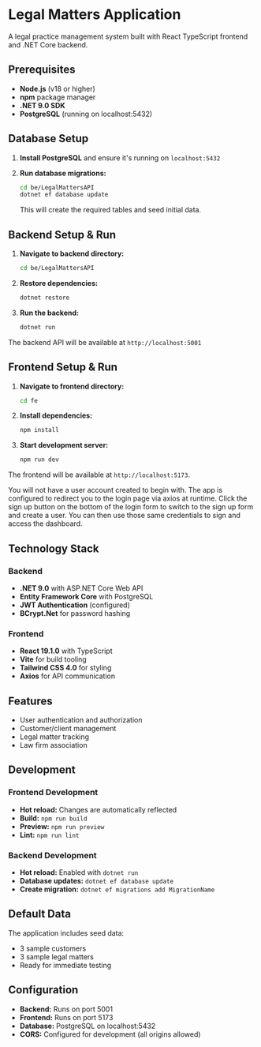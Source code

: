 # Legal Matters Application

A legal practice management system built with React TypeScript frontend and .NET Core backend.

## Prerequisites

- **Node.js** (v18 or higher)
- **npm** package manager
- **.NET 9.0 SDK**
- **PostgreSQL** (running on localhost:5432)

## Database Setup

1. **Install PostgreSQL** and ensure it's running on `localhost:5432`

2. **Run database migrations:**
   ```bash
   cd be/LegalMattersAPI
   dotnet ef database update
   ```
   
   This will create the required tables and seed initial data.

## Backend Setup & Run

1. **Navigate to backend directory:**
   ```bash
   cd be/LegalMattersAPI
   ```

2. **Restore dependencies:**
   ```bash
   dotnet restore
   ```

3. **Run the backend:**
   ```bash
   dotnet run
   ```

The backend API will be available at `http://localhost:5001`

## Frontend Setup & Run

1. **Navigate to frontend directory:**
   ```bash
   cd fe
   ```

2. **Install dependencies:**
   ```bash
   npm install
   ```

3. **Start development server:**
   ```bash
   npm run dev
   ```

The frontend will be available at `http://localhost:5173`. 

You will not have a user account created to begin with. The app is configured to redirect you to the login page via axios at runtime. Click the sign up button on the bottom of the login form to switch to the sign up form and create a user. You can then use those same credentials to sign and access the dashboard.

## Technology Stack

### Backend
- **.NET 9.0** with ASP.NET Core Web API
- **Entity Framework Core** with PostgreSQL
- **JWT Authentication** (configured)
- **BCrypt.Net** for password hashing

### Frontend
- **React 19.1.0** with TypeScript
- **Vite** for build tooling
- **Tailwind CSS 4.0** for styling
- **Axios** for API communication

## Features

- User authentication and authorization
- Customer/client management
- Legal matter tracking
- Law firm association

## Development

### Frontend Development
- **Hot reload:** Changes are automatically reflected
- **Build:** `npm run build`
- **Preview:** `npm run preview`
- **Lint:** `npm run lint`

### Backend Development
- **Hot reload:** Enabled with `dotnet run`
- **Database updates:** `dotnet ef database update`
- **Create migration:** `dotnet ef migrations add MigrationName`

## Default Data

The application includes seed data:
- 3 sample customers
- 3 sample legal matters
- Ready for immediate testing

## Configuration

- **Backend:** Runs on port 5001
- **Frontend:** Runs on port 5173
- **Database:** PostgreSQL on localhost:5432
- **CORS:** Configured for development (all origins allowed)
